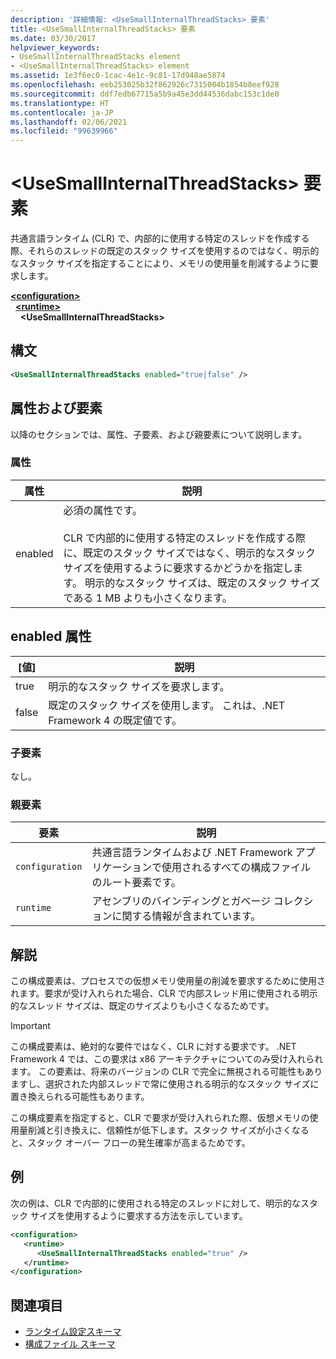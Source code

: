 ```yaml
---
description: '詳細情報: <UseSmallInternalThreadStacks> 要素'
title: <UseSmallInternalThreadStacks> 要素
ms.date: 03/30/2017
helpviewer_keywords:
- UseSmallInternalThreadStacks element
- <UseSmallInternalThreadStacks> element
ms.assetid: 1e3f6ec0-1cac-4e1c-9c81-17d948ae5874
ms.openlocfilehash: eeb253025b32f862926c7315004b1854b8eef928
ms.sourcegitcommit: ddf7edb67715a5b9a45e3dd44536dabc153c1de0
ms.translationtype: HT
ms.contentlocale: ja-JP
ms.lasthandoff: 02/06/2021
ms.locfileid: "99639966"
---
```

# <a name="usesmallinternalthreadstacks-element"></a>\<UseSmallInternalThreadStacks> 要素

共通言語ランタイム (CLR) で、内部的に使用する特定のスレッドを作成する際、それらのスレッドの既定のスタック サイズを使用するのではなく、明示的なスタック サイズを指定することにより、メモリの使用量を削減するように要求します。  
  
[**\<configuration>**](../configuration-element.md)\
&nbsp;&nbsp;[**\<runtime>**](runtime-element.md)\
&nbsp;&nbsp;&nbsp;&nbsp;**\<UseSmallInternalThreadStacks>**  
  
## <a name="syntax"></a>構文  
  
```xml  
<UseSmallInternalThreadStacks enabled="true|false" />  
```  
  
## <a name="attributes-and-elements"></a>属性および要素  

 以降のセクションでは、属性、子要素、および親要素について説明します。  
  
### <a name="attributes"></a>属性  
  
|属性|説明|  
|---------------|-----------------|  
|enabled|必須の属性です。<br /><br /> CLR で内部的に使用する特定のスレッドを作成する際に、既定のスタック サイズではなく、明示的なスタック サイズを使用するように要求するかどうかを指定します。 明示的なスタック サイズは、既定のスタック サイズである 1 MB よりも小さくなります。|  
  
## <a name="enabled-attribute"></a>enabled 属性  
  
|[値]|説明|  
|-----------|-----------------|  
|true|明示的なスタック サイズを要求します。|  
|false|既定のスタック サイズを使用します。 これは、.NET Framework 4 の既定値です。|  
  
### <a name="child-elements"></a>子要素  

 なし。  
  
### <a name="parent-elements"></a>親要素  
  
|要素|説明|  
|-------------|-----------------|  
|`configuration`|共通言語ランタイムおよび .NET Framework アプリケーションで使用されるすべての構成ファイルのルート要素です。|  
|`runtime`|アセンブリのバインディングとガベージ コレクションに関する情報が含まれています。|  
  
## <a name="remarks"></a>解説  

 この構成要素は、プロセスでの仮想メモリ使用量の削減を要求するために使用されます。要求が受け入れられた場合、CLR で内部スレッド用に使用される明示的なスレッド サイズは、既定のサイズよりも小さくなるためです。  
  
> [!IMPORTANT]
> この構成要素は、絶対的な要件ではなく、CLR に対する要求です。 .NET Framework 4 では、この要求は x86 アーキテクチャについてのみ受け入れられます。 この要素は、将来のバージョンの CLR で完全に無視される可能性もありますし、選択された内部スレッドで常に使用される明示的なスタック サイズに置き換えられる可能性もあります。  
  
 この構成要素を指定すると、CLR で要求が受け入れられた際、仮想メモリの使用量削減と引き換えに、信頼性が低下します。スタック サイズが小さくなると、スタック オーバー フローの発生確率が高まるためです。  
  
## <a name="example"></a>例  

 次の例は、CLR で内部的に使用される特定のスレッドに対して、明示的なスタック サイズを使用するように要求する方法を示しています。  
  
```xml  
<configuration>  
   <runtime>  
      <UseSmallInternalThreadStacks enabled="true" />  
   </runtime>  
</configuration>  
```  
  
## <a name="see-also"></a>関連項目

- [ランタイム設定スキーマ](index.md)
- [構成ファイル スキーマ](../index.md)
